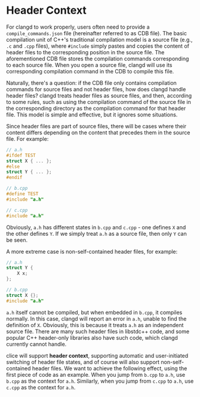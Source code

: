 # Header Context

For clangd to work properly, users often need to provide a `compile_commands.json` file (hereinafter referred to as CDB file). The basic compilation unit of C++'s traditional compilation model is a source file (e.g., `.c` and `.cpp` files), where `#include` simply pastes and copies the content of header files to the corresponding position in the source file. The aforementioned CDB file stores the compilation commands corresponding to each source file. When you open a source file, clangd will use its corresponding compilation command in the CDB to compile this file.

Naturally, there's a question: if the CDB file only contains compilation commands for source files and not header files, how does clangd handle header files? clangd treats header files as source files, and then, according to some rules, such as using the compilation command of the source file in the corresponding directory as the compilation command for that header file. This model is simple and effective, but it ignores some situations.

Since header files are part of source files, there will be cases where their content differs depending on the content that precedes them in the source file. For example:

```cpp
// a.h
#ifdef TEST
struct X { ... };
#else
struct Y { ... };
#endif

// b.cpp
#define TEST
#include "a.h"

// c.cpp
#include "a.h"
```

Obviously, `a.h` has different states in `b.cpp` and `c.cpp` - one defines `X` and the other defines `Y`. If we simply treat `a.h` as a source file, then only `Y` can be seen.

A more extreme case is non-self-contained header files, for example:

```cpp
// a.h
struct Y {
    X x;
};

// b.cpp
struct X {};
#include "a.h"
```

`a.h` itself cannot be compiled, but when embedded in `b.cpp`, it compiles normally. In this case, clangd will report an error in `a.h`, unable to find the definition of `X`. Obviously, this is because it treats `a.h` as an independent source file. There are many such header files in libstdc++ code, and some popular C++ header-only libraries also have such code, which clangd currently cannot handle.

clice will support **header context**, supporting automatic and user-initiated switching of header file states, and of course will also support non-self-contained header files. We want to achieve the following effect, using the first piece of code as an example. When you jump from `b.cpp` to `a.h`, use `b.cpp` as the context for `a.h`. Similarly, when you jump from `c.cpp` to `a.h`, use `c.cpp` as the context for `a.h`.
